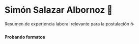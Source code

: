 # Simón Salazar Albornoz 🐜

Resumen de experiencia laboral relevante para la postulación ☕


#### Probando formatos 

